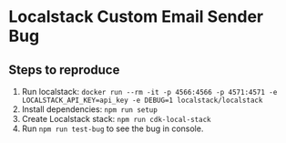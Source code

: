 # Localstack Custom Email Sender Bug

## Steps to reproduce

1. Run localstack: `docker run --rm -it -p 4566:4566 -p 4571:4571 -e LOCALSTACK_API_KEY=api_key -e DEBUG=1 localstack/localstack`
2. Install dependencies: `npm run setup`
3. Create Localstack stack: `npm run cdk-local-stack`
4. Run `npm run test-bug` to see the bug in console.
